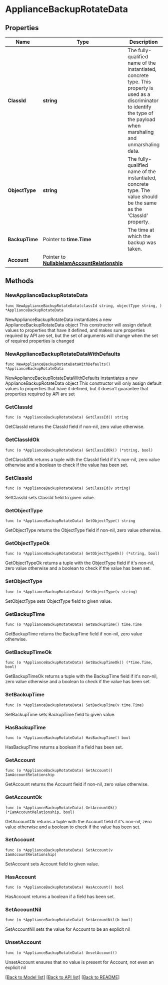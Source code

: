 # ApplianceBackupRotateData

## Properties

Name | Type | Description | Notes
------------ | ------------- | ------------- | -------------
**ClassId** | **string** | The fully-qualified name of the instantiated, concrete type. This property is used as a discriminator to identify the type of the payload when marshaling and unmarshaling data. | [default to "appliance.BackupRotateData"]
**ObjectType** | **string** | The fully-qualified name of the instantiated, concrete type. The value should be the same as the &#39;ClassId&#39; property. | [default to "appliance.BackupRotateData"]
**BackupTime** | Pointer to **time.Time** | The time at which the backup was taken. | [optional] [readonly] 
**Account** | Pointer to [**NullableIamAccountRelationship**](IamAccountRelationship.md) |  | [optional] 

## Methods

### NewApplianceBackupRotateData

`func NewApplianceBackupRotateData(classId string, objectType string, ) *ApplianceBackupRotateData`

NewApplianceBackupRotateData instantiates a new ApplianceBackupRotateData object
This constructor will assign default values to properties that have it defined,
and makes sure properties required by API are set, but the set of arguments
will change when the set of required properties is changed

### NewApplianceBackupRotateDataWithDefaults

`func NewApplianceBackupRotateDataWithDefaults() *ApplianceBackupRotateData`

NewApplianceBackupRotateDataWithDefaults instantiates a new ApplianceBackupRotateData object
This constructor will only assign default values to properties that have it defined,
but it doesn't guarantee that properties required by API are set

### GetClassId

`func (o *ApplianceBackupRotateData) GetClassId() string`

GetClassId returns the ClassId field if non-nil, zero value otherwise.

### GetClassIdOk

`func (o *ApplianceBackupRotateData) GetClassIdOk() (*string, bool)`

GetClassIdOk returns a tuple with the ClassId field if it's non-nil, zero value otherwise
and a boolean to check if the value has been set.

### SetClassId

`func (o *ApplianceBackupRotateData) SetClassId(v string)`

SetClassId sets ClassId field to given value.


### GetObjectType

`func (o *ApplianceBackupRotateData) GetObjectType() string`

GetObjectType returns the ObjectType field if non-nil, zero value otherwise.

### GetObjectTypeOk

`func (o *ApplianceBackupRotateData) GetObjectTypeOk() (*string, bool)`

GetObjectTypeOk returns a tuple with the ObjectType field if it's non-nil, zero value otherwise
and a boolean to check if the value has been set.

### SetObjectType

`func (o *ApplianceBackupRotateData) SetObjectType(v string)`

SetObjectType sets ObjectType field to given value.


### GetBackupTime

`func (o *ApplianceBackupRotateData) GetBackupTime() time.Time`

GetBackupTime returns the BackupTime field if non-nil, zero value otherwise.

### GetBackupTimeOk

`func (o *ApplianceBackupRotateData) GetBackupTimeOk() (*time.Time, bool)`

GetBackupTimeOk returns a tuple with the BackupTime field if it's non-nil, zero value otherwise
and a boolean to check if the value has been set.

### SetBackupTime

`func (o *ApplianceBackupRotateData) SetBackupTime(v time.Time)`

SetBackupTime sets BackupTime field to given value.

### HasBackupTime

`func (o *ApplianceBackupRotateData) HasBackupTime() bool`

HasBackupTime returns a boolean if a field has been set.

### GetAccount

`func (o *ApplianceBackupRotateData) GetAccount() IamAccountRelationship`

GetAccount returns the Account field if non-nil, zero value otherwise.

### GetAccountOk

`func (o *ApplianceBackupRotateData) GetAccountOk() (*IamAccountRelationship, bool)`

GetAccountOk returns a tuple with the Account field if it's non-nil, zero value otherwise
and a boolean to check if the value has been set.

### SetAccount

`func (o *ApplianceBackupRotateData) SetAccount(v IamAccountRelationship)`

SetAccount sets Account field to given value.

### HasAccount

`func (o *ApplianceBackupRotateData) HasAccount() bool`

HasAccount returns a boolean if a field has been set.

### SetAccountNil

`func (o *ApplianceBackupRotateData) SetAccountNil(b bool)`

 SetAccountNil sets the value for Account to be an explicit nil

### UnsetAccount
`func (o *ApplianceBackupRotateData) UnsetAccount()`

UnsetAccount ensures that no value is present for Account, not even an explicit nil

[[Back to Model list]](../README.md#documentation-for-models) [[Back to API list]](../README.md#documentation-for-api-endpoints) [[Back to README]](../README.md)


